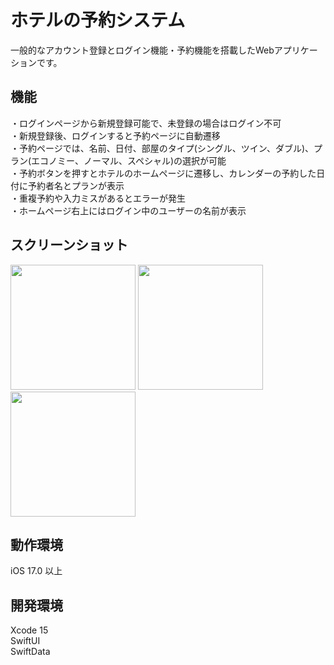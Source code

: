 # ホテルの予約システム
一般的なアカウント登録とログイン機能・予約機能を搭載したWebアプリケーションです。

## 機能
・ログインページから新規登録可能で、未登録の場合はログイン不可  
・新規登録後、ログインすると予約ページに自動遷移  
・予約ページでは、名前、日付、部屋のタイプ(シングル、ツイン、ダブル)、プラン(エコノミー、ノーマル、スペシャル)の選択が可能  
・予約ボタンを押すとホテルのホームページに遷移し、カレンダーの予約した日付に予約者名とプランが表示  
・重複予約や入力ミスがあるとエラーが発生  
・ホームページ右上にはログイン中のユーザーの名前が表示

## スクリーンショット
<img src="https://github.com/Taeji46/Timetable-with-SwiftData/assets/107469797/d72831ea-df11-40ca-8641-00d6780462f6" width="200px">
<img src="https://github.com/Taeji46/Timetable-with-SwiftData/assets/107469797/835053d7-2ecb-4e7c-b85f-7cc7089bea8f" width="200px">
<img src="https://github.com/Taeji46/Timetable-with-SwiftData/assets/107469797/e510aab0-d551-40d8-bf2b-e3931735afdb" width="200px">  

## 動作環境
iOS 17.0 以上

## 開発環境
Xcode 15    
SwiftUI  
SwiftData 
